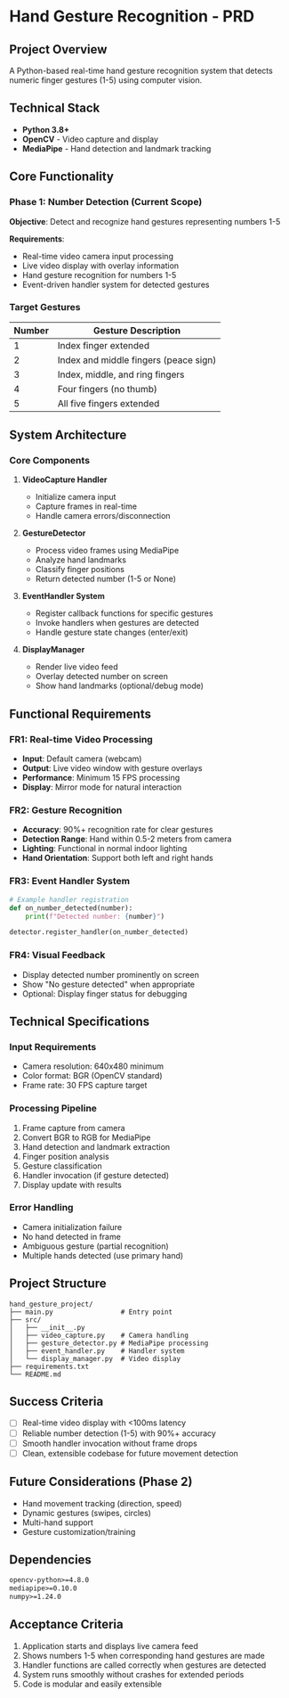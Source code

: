 # Hand Gesture Recognition - PRD

## Project Overview
A Python-based real-time hand gesture recognition system that detects numeric finger gestures (1-5) using computer vision.

## Technical Stack
- **Python 3.8+**
- **OpenCV** - Video capture and display
- **MediaPipe** - Hand detection and landmark tracking

## Core Functionality

### Phase 1: Number Detection (Current Scope)
**Objective**: Detect and recognize hand gestures representing numbers 1-5

**Requirements**:
- Real-time video camera input processing
- Live video display with overlay information
- Hand gesture recognition for numbers 1-5
- Event-driven handler system for detected gestures

### Target Gestures
| Number | Gesture Description |
|--------|-------------------|
| 1 | Index finger extended |
| 2 | Index and middle fingers (peace sign) |
| 3 | Index, middle, and ring fingers |
| 4 | Four fingers (no thumb) |
| 5 | All five fingers extended |

## System Architecture

### Core Components
1. **VideoCapture Handler**
   - Initialize camera input
   - Capture frames in real-time
   - Handle camera errors/disconnection

2. **GestureDetector**
   - Process video frames using MediaPipe
   - Analyze hand landmarks
   - Classify finger positions
   - Return detected number (1-5 or None)

3. **EventHandler System**
   - Register callback functions for specific gestures
   - Invoke handlers when gestures are detected
   - Handle gesture state changes (enter/exit)

4. **DisplayManager**
   - Render live video feed
   - Overlay detected number on screen
   - Show hand landmarks (optional/debug mode)

## Functional Requirements

### FR1: Real-time Video Processing
- **Input**: Default camera (webcam)
- **Output**: Live video window with gesture overlays
- **Performance**: Minimum 15 FPS processing
- **Display**: Mirror mode for natural interaction

### FR2: Gesture Recognition
- **Accuracy**: 90%+ recognition rate for clear gestures
- **Detection Range**: Hand within 0.5-2 meters from camera
- **Lighting**: Functional in normal indoor lighting
- **Hand Orientation**: Support both left and right hands

### FR3: Event Handler System
```python
# Example handler registration
def on_number_detected(number):
    print(f"Detected number: {number}")

detector.register_handler(on_number_detected)
```

### FR4: Visual Feedback
- Display detected number prominently on screen
- Show "No gesture detected" when appropriate
- Optional: Display finger status for debugging

## Technical Specifications

### Input Requirements
- Camera resolution: 640x480 minimum
- Color format: BGR (OpenCV standard)
- Frame rate: 30 FPS capture target

### Processing Pipeline
1. Frame capture from camera
2. Convert BGR to RGB for MediaPipe
3. Hand detection and landmark extraction
4. Finger position analysis
5. Gesture classification
6. Handler invocation (if gesture detected)
7. Display update with results

### Error Handling
- Camera initialization failure
- No hand detected in frame
- Ambiguous gesture (partial recognition)
- Multiple hands detected (use primary hand)

## Project Structure
```
hand_gesture_project/
├── main.py                 # Entry point
├── src/
│   ├── __init__.py
│   ├── video_capture.py    # Camera handling
│   ├── gesture_detector.py # MediaPipe processing
│   ├── event_handler.py    # Handler system
│   └── display_manager.py  # Video display
├── requirements.txt
└── README.md
```

## Success Criteria
- [ ] Real-time video display with <100ms latency
- [ ] Reliable number detection (1-5) with 90%+ accuracy
- [ ] Smooth handler invocation without frame drops
- [ ] Clean, extensible codebase for future movement detection

## Future Considerations (Phase 2)
- Hand movement tracking (direction, speed)
- Dynamic gestures (swipes, circles)
- Multi-hand support
- Gesture customization/training

## Dependencies
```txt
opencv-python>=4.8.0
mediapipe>=0.10.0
numpy>=1.24.0
```

## Acceptance Criteria
1. Application starts and displays live camera feed
2. Shows numbers 1-5 when corresponding hand gestures are made
3. Handler functions are called correctly when gestures are detected
4. System runs smoothly without crashes for extended periods
5. Code is modular and easily extensible